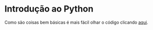 # Introdução ao Python

Como são coisas bem básicas é mais fácil olhar o código clicando [aqui](https://github.com/artfrc/Introducao-Python/blob/main/Agenda/app.py).
